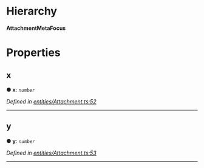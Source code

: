 

# Hierarchy

**AttachmentMetaFocus**

# Properties

<a id="x"></a>

##  x

**● x**: *`number`*

*Defined in [entities/Attachment.ts:52](https://github.com/lagunehq/core/blob/ad87ae7/src/entities/Attachment.ts#L52)*

___
<a id="y"></a>

##  y

**● y**: *`number`*

*Defined in [entities/Attachment.ts:53](https://github.com/lagunehq/core/blob/ad87ae7/src/entities/Attachment.ts#L53)*

___

